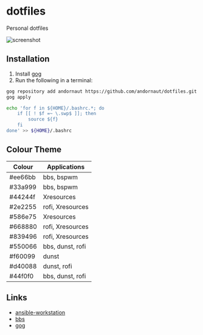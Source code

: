 # dotfiles

Personal dotfiles

![screenshot](https://i.imgur.com/xE0KAg8.png)

## Installation

1. Install [gog](https://github.com/andornaut/gog)
1. Run the following in a terminal:

```bash
gog repository add andornaut https://github.com/andornaut/dotfiles.git
gog apply

echo 'for f in ${HOME}/.bashrc.*; do
    if [[ ! $f =~ \.swp$ ]]; then
        source ${f}
    fi
done' >> ${HOME}/.bashrc
```

## Colour Theme

Colour|Applications
---|---
#ee66bb|bbs, bspwm
#33a999|bbs, bspwm
#44244f|Xresources
#2e2255|rofi, Xresources
#586e75|Xresources
#668880|rofi, Xresources
#839496|rofi, Xresources
#550066|bbs, dunst, rofi
#f60099|dunst
#d40088|dunst, rofi
#44f0f0|bbs, dunst, rofi

## Links

* [ansible-workstation](https://github.com/andornaut/ansible-workstation)
* [bbs](https://github.com/andornaut/bbs)
* [gog](https://github.com/andornaut/gog)

